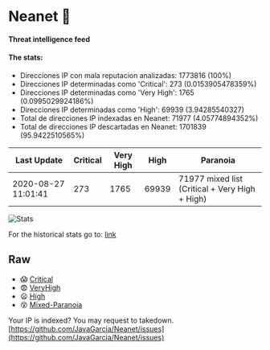 # Neanet :hocho:
#### Threat intelligence feed
#### The stats:

- Direcciones IP con mala reputacion analizadas: 1773816 (100%)
- Direcciones IP determinadas como 'Critical':  273 (0.0153905478359%)
- Direcciones IP determinadas como 'Very High':  1765 (0.0995029924186%)
- Direcciones IP determinadas como 'High':  69939 (3.94285540327)
- Total de direcciones IP indexadas en Neanet:  71977 (4.05774894352%)
- Total de direcciones IP descartadas en Neanet:  1701839 (95.9422510565%)

| Last Update | Critical | Very High | High | Paranoia |
| --- | --- | --- | --- | --- |
| 2020-08-27 11:01:41 | 273 | 1765 | 69939 | 71977 mixed list (Critical + Very High + High)|

![Stats](https://docs.google.com/spreadsheets/d/e/2PACX-1vSnaNMIXVabIpDJjufMlzH7poXnshF3mgd8Is1g9ytUEzVsP5my4Trn8f-xkoLLQ38xpL3HtmUexLo6/pubchart?oid=501124687&format=image)

For the historical stats go to: [link](/stats.csv)
## Raw
- :scream: [Critical](https://raw.githubusercontent.com/JavaGarcia/Neanet/master/blacklists/neanet_critical.txt)
- :fearful: [VeryHigh](https://raw.githubusercontent.com/JavaGarcia/Neanet/master/blacklists/neanet_veryHigh.txtt)
- :frowning: [High](https://raw.githubusercontent.com/JavaGarcia/Neanet/master/blacklists/neanet_high.txt)
- :dizzy_face: [Mixed-Paranoia](https://raw.githubusercontent.com/JavaGarcia/Neanet/master/blacklists/neanet_all.txt)


Your IP is indexed? You may request to takedown. [https://github.com/JavaGarcia/Neanet/issues](https://github.com/JavaGarcia/Neanet/issues)


































































































































































































































































































































































































































































































